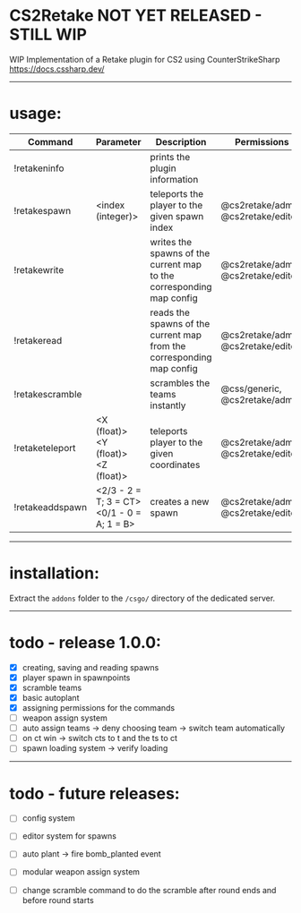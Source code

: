 # CS2Retake  NOT YET RELEASED - STILL WIP
  
WIP Implementation of a Retake plugin for CS2 using CounterStrikeSharp  
<https://docs.cssharp.dev/>  
  
---
# usage:  
| Command         | Parameter                                  | Description                                                           | Permissions                         |
|-----------------|--------------------------------------------|-----------------------------------------------------------------------|-------------------------------------|
| !retakeninfo    |                                            | prints the plugin information                                         |                                     |
| !retakespawn    | <index (integer)>                          | teleports the player to the given spawn index                         | @cs2retake/admin, @cs2retake/editor |
| !retakewrite    |                                            | writes the spawns of the current map to the corresponding map config  | @cs2retake/admin, @cs2retake/editor |
| !retakeread     |                                            | reads the spawns of the current map from the corresponding map config | @cs2retake/admin, @cs2retake/editor |
| !retakescramble |                                            | scrambles the teams instantly                                         | @css/generic, @cs2retake/admin      |
| !retaketeleport | <X (float)> <Y (float)> <Z (float)>        | teleports player to the given coordinates                             | @cs2retake/admin, @cs2retake/editor |
| !retakeaddspawn | <2/3 - 2 = T; 3 = CT> <0/1 - 0 = A; 1 = B> | creates a new spawn                                                   | @cs2retake/admin, @cs2retake/editor |
  
---
# installation:  
Extract the `addons` folder to the `/csgo/` directory of the dedicated server.  

---
# todo - release 1.0.0:  
- [x] creating, saving and reading spawns
- [x] player spawn in spawnpoints 
- [x] scramble teams
- [x] basic autoplant 
- [x] assigning permissions for the commands
- [ ] weapon assign system
- [ ] auto assign teams -> deny choosing team -> switch team automatically
- [ ] on ct win -> switch cts to t and the ts to ct
- [ ] spawn loading system -> verify loading

---
# todo - future releases:  
- [ ] config system
- [ ] editor system for spawns
- [ ] auto plant -> fire bomb_planted event
- [ ] modular weapon assign system
- [ ] change scramble command to do the scramble after round ends and before round starts



